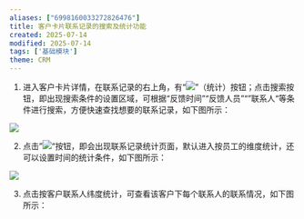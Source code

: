 ```yaml
---
aliases: ["6998160033272826476"]
title: 客户卡片联系记录的搜索及统计功能
created: 2025-07-14
modified: 2025-07-14
tags: ['基础模块']
theme: CRM
---
```


1. 进入客户卡片详情，在联系记录的右上角，有“![](https://myhelpdoc.oss-cn-heyuan.aliyuncs.com/mdimages/f70b20b87dba310655839467c5e36dc0.jpg)”（统计）按钮；点击搜索按钮，即出现搜索条件的设置区域，可根据“反馈时间”“反馈人员”“”联系人“等条件进行搜索，方便快速查找想要的联系记录，如下图所示：

![](https://myhelpdoc.oss-cn-heyuan.aliyuncs.com/mdimages/767f00048282bdda5cd9fb5a0a38b0bb.jpg)

2. 点击”![](https://myhelpdoc.oss-cn-heyuan.aliyuncs.com/mdimages/f70b20b87dba310655839467c5e36dc0.jpg)“按钮，即会出现联系记录统计页面，默认进入按员工的维度统计，还可以设置时间的统计条件，如下图所示：

![](https://myhelpdoc.oss-cn-heyuan.aliyuncs.com/mdimages/c7e70c227a28eeed36d1ee59dd7cd854.jpg)

3. 点击按客户联系人纬度统计，可查看该客户下每个联系人的联系情况，如下图所示：


